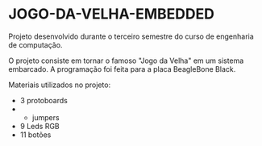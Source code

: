 # JOGO-DA-VELHA-EMBEDDED

Projeto desenvolvido durante o terceiro semestre do curso de engenharia de computação.

O projeto consiste em tornar o famoso "Jogo da Velha" em um sistema embarcado. A programação foi feita para a placa BeagleBone Black.

Materiais utilizados no projeto:

- 3 protoboards
- * jumpers
- 9 Leds RGB
- 11 botões
